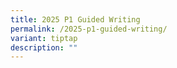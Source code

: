```yaml
---
title: 2025 P1 Guided Writing
permalink: /2025-p1-guided-writing/
variant: tiptap
description: ""
---
```

